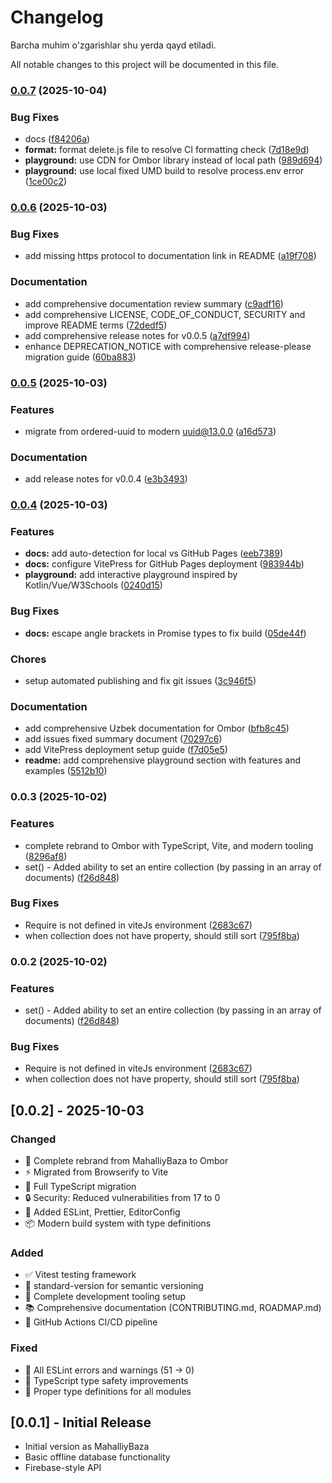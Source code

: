 # Changelog

Barcha muhim o'zgarishlar shu yerda qayd etiladi.

All notable changes to this project will be documented in this file.


### [0.0.7](https://github.com/otabekoff/ombor/compare/v0.0.6...v0.0.7) (2025-10-04)


### Bug Fixes

* docs ([f84206a](https://github.com/otabekoff/ombor/commit/f84206a5644bf5160f044529ae8b459bde8f17db))
* **format:** format delete.js file to resolve CI formatting check ([7d18e9d](https://github.com/otabekoff/ombor/commit/7d18e9da3d8007453ef5ead5ef5c2b89a677c353))
* **playground:** use CDN for Ombor library instead of local path ([989d694](https://github.com/otabekoff/ombor/commit/989d694593ae2407d2865cde51e094157f69333f))
* **playground:** use local fixed UMD build to resolve process.env error ([1ce00c2](https://github.com/otabekoff/ombor/commit/1ce00c2478202f957fad57706eb15bad281bb073))

### [0.0.6](https://github.com/otabekoff/ombor/compare/v0.0.5...v0.0.6) (2025-10-03)


### Bug Fixes

* add missing https protocol to documentation link in README ([a19f708](https://github.com/otabekoff/ombor/commit/a19f70860550c2de67f9a27e093c9f5ad87488e9))


### Documentation

* add comprehensive documentation review summary ([c9adf16](https://github.com/otabekoff/ombor/commit/c9adf1676ab5c2585f1065d8a6c35f2161f01032))
* add comprehensive LICENSE, CODE_OF_CONDUCT, SECURITY and improve README terms ([72dedf5](https://github.com/otabekoff/ombor/commit/72dedf579fcaee12252c34e8202836f2a59516a4))
* add comprehensive release notes for v0.0.5 ([a7df994](https://github.com/otabekoff/ombor/commit/a7df9945ee1a73b1e81635447c1b739986558d1d))
* enhance DEPRECATION_NOTICE with comprehensive release-please migration guide ([60ba883](https://github.com/otabekoff/ombor/commit/60ba88306613dd85a331ba07bb0fe6f7007e1c58))

### [0.0.5](https://github.com/otabekoff/ombor/compare/v0.0.4...v0.0.5) (2025-10-03)


### Features

* migrate from ordered-uuid to modern uuid@13.0.0 ([a16d573](https://github.com/otabekoff/ombor/commit/a16d5739fbd960749697f5dc4e5449fa34f06739))


### Documentation

* add release notes for v0.0.4 ([e3b3493](https://github.com/otabekoff/ombor/commit/e3b3493444b979fea3ffbd5aca2ab519a01d0bbf))

### [0.0.4](https://github.com/otabekoff/ombor/compare/v0.0.3...v0.0.4) (2025-10-03)


### Features

* **docs:** add auto-detection for local vs GitHub Pages ([eeb7389](https://github.com/otabekoff/ombor/commit/eeb73894a6ae9ebf9361c69367a253462d074337))
* **docs:** configure VitePress for GitHub Pages deployment ([983944b](https://github.com/otabekoff/ombor/commit/983944b2337abb48d745daf9611cbae8e5c8f518))
* **playground:** add interactive playground inspired by Kotlin/Vue/W3Schools ([0240d15](https://github.com/otabekoff/ombor/commit/0240d151f7615f6c96d35a6b063eb22a379080c6))


### Bug Fixes

* **docs:** escape angle brackets in Promise types to fix build ([05de44f](https://github.com/otabekoff/ombor/commit/05de44f85e09c1eb8ebc29a1908d2b9b490f096d))


### Chores

* setup automated publishing and fix git issues ([3c946f5](https://github.com/otabekoff/ombor/commit/3c946f5fee10d4856d49121d51fc7d3f44fa1a71))


### Documentation

* add comprehensive Uzbek documentation for Ombor ([bfb8c45](https://github.com/otabekoff/ombor/commit/bfb8c45c6179b151d4a1355143b9fbf1b8b3a027))
* add issues fixed summary document ([70297c6](https://github.com/otabekoff/ombor/commit/70297c660c4eb36b3aafd6f9f40478c2dd4a880c))
* add VitePress deployment setup guide ([f7d05e5](https://github.com/otabekoff/ombor/commit/f7d05e5d6b6b57ba44d8db5319357b480538a8ae))
* **readme:** add comprehensive playground section with features and examples ([5512b10](https://github.com/otabekoff/ombor/commit/5512b109e20b177ef6d43b3568a19ba8896ec1dd))

### 0.0.3 (2025-10-02)


### Features

* complete rebrand to Ombor with TypeScript, Vite, and modern tooling ([8296af8](https://github.com/otabekoff/ombor/commit/8296af8bcedfa1273f4e3847f04e35d71d7af11a))
* set() - Added ability to set an entire collection (by passing in an array of documents) ([f26d848](https://github.com/otabekoff/ombor/commit/f26d848cfb25a4ff7c5dfff4e17ee33ab22aa469))


### Bug Fixes

* Require is not defined in viteJs environment ([2683c67](https://github.com/otabekoff/ombor/commit/2683c67066021a7c3eb301b4724753c014bb84bf))
* when collection does not have property, should still sort ([795f8ba](https://github.com/otabekoff/ombor/commit/795f8baf1d6e126ec3fb4cb6e3fc253db01be01d))

### 0.0.2 (2025-10-02)


### Features

* set() - Added ability to set an entire collection (by passing in an array of documents) ([f26d848](https://github.com/otabekoff/ombor/commit/f26d848cfb25a4ff7c5dfff4e17ee33ab22aa469))


### Bug Fixes

* Require is not defined in viteJs environment ([2683c67](https://github.com/otabekoff/ombor/commit/2683c67066021a7c3eb301b4724753c014bb84bf))
* when collection does not have property, should still sort ([795f8ba](https://github.com/otabekoff/ombor/commit/795f8baf1d6e126ec3fb4cb6e3fc253db01be01d))

## [0.0.2] - 2025-10-03

### Changed
- 🔄 Complete rebrand from MahalliyBaza to Ombor
- ⚡ Migrated from Browserify to Vite
- 🎯 Full TypeScript migration
- 🔒 Security: Reduced vulnerabilities from 17 to 0
- 🧹 Added ESLint, Prettier, EditorConfig
- 📦 Modern build system with type definitions

### Added
- ✅ Vitest testing framework
- 📝 standard-version for semantic versioning
- 🔧 Complete development tooling setup
- 📚 Comprehensive documentation (CONTRIBUTING.md, ROADMAP.md)
- 🚀 GitHub Actions CI/CD pipeline

### Fixed
- 🐛 All ESLint errors and warnings (51 → 0)
- 🔧 TypeScript type safety improvements
- 📝 Proper type definitions for all modules

## [0.0.1] - Initial Release
- Initial version as MahalliyBaza
- Basic offline database functionality
- Firebase-style API
